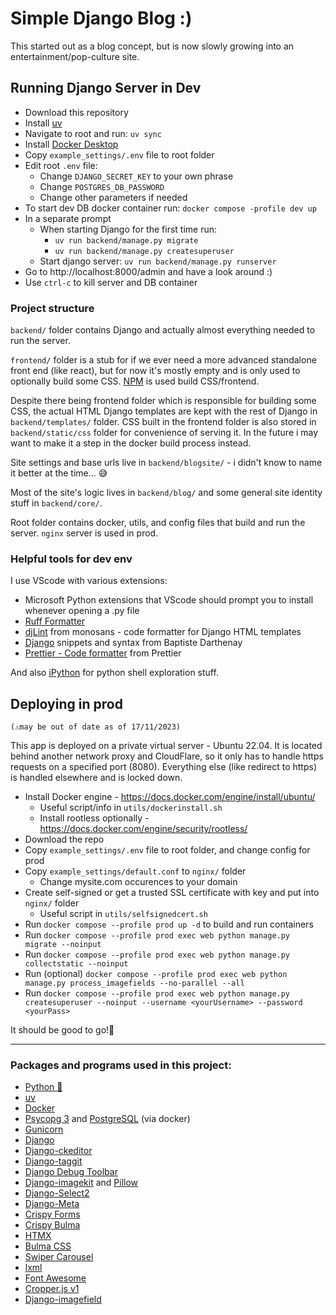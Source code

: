 # Simple Django Blog :)

This started out as a blog concept, but is now slowly growing into an entertainment/pop-culture site.

## Running Django Server in Dev

- Download this repository
- Install [uv](https://docs.astral.sh/uv/getting-started/installation/)
- Navigate to root and run: `uv sync`
- Install [Docker Desktop](https://www.docker.com/products/docker-desktop/)
- Copy `example_settings/.env` file to root folder
- Edit root `.env` file:
  - Change `DJANGO_SECRET_KEY` to your own phrase
  - Change `POSTGRES_DB_PASSWORD` 
  - Change other parameters if needed
- To start dev DB docker container run: `docker compose -profile dev up`
- In a separate prompt
  - When starting Django for the first time run: 
    - `uv run backend/manage.py migrate`
    - `uv run backend/manage.py createsuperuser`
  - Start django server: `uv run backend/manage.py runserver`
- Go to http://localhost:8000/admin and have a look around :)
- Use `ctrl-c` to kill server and DB container

### Project structure

`backend/` folder contains Django and actually almost everything needed to run the server.

`frontend/` folder is a stub for if we ever need a more advanced standalone front end (like react), but for now it's mostly empty and is only used to optionally build some CSS. [NPM](https://docs.npmjs.com/downloading-and-installing-node-js-and-npm) is used build CSS/frontend.

Despite there being frontend folder which is responsible for building some CSS, the actual HTML Django templates are kept with the rest of Django in `backend/templates/` folder. CSS built in the frontend folder is also stored in `backend/static/css` folder for convenience of serving it. In the future i may want to make it a step in the docker build process instead.

Site settings and base urls live in `backend/blogsite/` - i didn't know to name it better at the time... 😅

Most of the site's logic lives in `backend/blog/` and some general site identity stuff in `backend/core/`.

Root folder contains docker, utils, and config files that build and run the server. `nginx` server is used in prod.

### Helpful tools for dev env

I use VScode with various extensions:
- Microsoft Python extensions that VScode should prompt you to install whenever opening a .py file
- [Ruff Formatter](https://marketplace.visualstudio.com/items?itemName=charliermarsh.ruff)
- [djLint](https://marketplace.visualstudio.com/items?itemName=monosans.djlint) from monosans - code formatter for Django HTML templates
- [Django](https://marketplace.visualstudio.com/items?itemName=batisteo.vscode-django) snippets and syntax from Baptiste Darthenay
- [Prettier - Code formatter](https://marketplace.visualstudio.com/items?itemName=esbenp.prettier-vscode) from Prettier

And also [iPython](https://ipython.org/) for python shell exploration stuff.

## Deploying in prod 
`(⚠may be out of date as of 17/11/2023)`

This app is deployed on a private virtual server - Ubuntu 22.04.
It is located behind another network proxy and CloudFlare,
so it only has to handle https requests on a specified port (8080).
Everything else (like redirect to https) is handled elsewhere and is locked down.

- Install Docker engine - https://docs.docker.com/engine/install/ubuntu/
  - Useful script/info in `utils/dockerinstall.sh`
  - Install rootless optionally - https://docs.docker.com/engine/security/rootless/
- Download the repo
- Copy `example_settings/.env` file to root folder, and change config for prod
- Copy `example_settings/default.conf` to `nginx/` folder
  - Change mysite.com occurences to your domain
- Create self-signed or get a trusted SSL certificate with key and put into `nginx/` folder
  - Useful script in `utils/selfsignedcert.sh`
- Run `docker compose --profile prod up -d` to build and run containers
- Run `docker compose --profile prod exec web python manage.py migrate --noinput`
- Run `docker compose --profile prod exec web python manage.py collectstatic --noinput`
- Run (optional) `docker compose --profile prod exec web python manage.py process_imagefields --no-parallel --all`
- Run `docker compose --profile prod exec web python manage.py createsuperuser --noinput --username <yourUsername> --password <yourPass>`

It should be good to go!💃

___


### Packages and programs used in this project:

- [Python 🐍](https://www.python.org/downloads/)
- [uv](https://docs.astral.sh/uv/getting-started/installation/)
- [Docker](https://www.docker.com/products/docker-desktop/)
- [Psycopg 3](https://www.psycopg.org/psycopg3/docs/) and [PostgreSQL](https://www.postgresql.org/) (via docker)
- [Gunicorn](https://gunicorn.org/)
- [Django](https://www.djangoproject.com/)
- [Django-ckeditor](https://django-ckeditor.readthedocs.io/en/latest/)
- [Django-taggit](https://django-taggit.readthedocs.io/en/latest/)
- [Django Debug Toolbar](https://github.com/jazzband/django-debug-toolbar)
- [Django-imagekit](https://django-imagekit.readthedocs.io/en/latest/) and [Pillow](https://pypi.org/project/Pillow/)
- [Django-Select2](https://django-select2.readthedocs.io/en/latest/)
- [Django-Meta](https://github.com/nephila/django-meta)
- [Crispy Forms](https://django-crispy-forms.readthedocs.io/en/latest/)
- [Crispy Bulma](https://crispy-bulma.readthedocs.io/en/latest/)
- [HTMX](https://htmx.org/)
- [Bulma CSS](https://bulma.io/)
- [Swiper Carousel](https://swiperjs.com/)
- [lxml](https://lxml.de/)
- [Font Awesome](https://fontawesome.com/docs/web/use-with/python-django)
- [Cropper.js v1](https://github.com/fengyuanchen/cropperjs/blob/v1/README.md)
- [Django-imagefield](https://github.com/matthiask/django-imagefield/)
